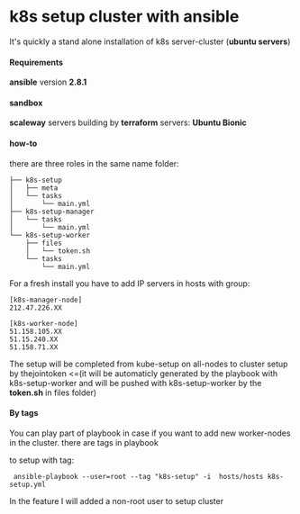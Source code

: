 # k8s setup cluster with ansible

It's quickly a stand alone installation of k8s server-cluster (**ubuntu servers**)

#### Requirements
**ansible** version **2.8.1**

#### sandbox
**scaleway** servers building by **terraform**
servers: **Ubuntu Bionic**

#### how-to
there are three roles in the same name folder:

```
├── k8s-setup
│   ├── meta
│   └── tasks
│       └── main.yml
├── k8s-setup-manager
│   └── tasks
│       └── main.yml
└── k8s-setup-worker
    ├── files
    │   └── token.sh
    └── tasks
        └── main.yml
````

For a fresh install you have to add IP servers in hosts with group:
```
[k8s-manager-node]
212.47.226.XX

[k8s-worker-node]
51.158.105.XX
51.15.240.XX
51.158.71.XX
```
The setup will be completed from kube-setup on all-nodes to cluster setup by thejointoken <=(it will be automaticly generated by the playbook with k8s-setup-worker and will be pushed with k8s-setup-worker by the **token.sh** in files folder)

#### By tags 

You can play part of playbook in case if you want to add new worker-nodes in the cluster. there are tags in playbook

to setup with tag:

````
 ansible-playbook --user=root --tag "k8s-setup" -i  hosts/hosts k8s-setup.yml
 ````

In the feature I will added a non-root user to setup cluster
